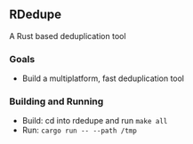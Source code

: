 ## RDedupe

A Rust based deduplication tool

### Goals

* Build a multiplatform, fast deduplication tool

### Building and Running

* Build:  cd into rdedupe and run `make all`
* Run:  `cargo run -- --path /tmp`